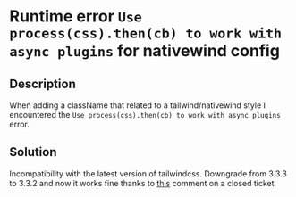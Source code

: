 # Runtime error `Use process(css).then(cb) to work with async plugins` for nativewind config

## Description
When adding a className that related to a tailwind/nativewind style I encountered the `Use process(css).then(cb) to work with async plugins` error. 

## Solution
Incompatibility with the latest version of tailwindcss. Downgrade from 3.3.3 to 3.3.2 and now it works fine thanks to [this](https://github.com/marklawlor/nativewind/issues/498#issuecomment-1635038692) comment on a closed ticket 